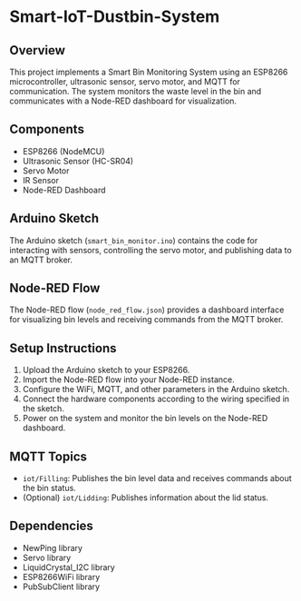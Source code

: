# Smart-IoT-Dustbin-System

## Overview
This project implements a Smart Bin Monitoring System using an ESP8266 microcontroller, ultrasonic sensor, servo motor, and MQTT for communication. The system monitors the waste level in the bin and communicates with a Node-RED dashboard for visualization.

## Components
- ESP8266 (NodeMCU)
- Ultrasonic Sensor (HC-SR04)
- Servo Motor
- IR Sensor
- Node-RED Dashboard

## Arduino Sketch
The Arduino sketch (`smart_bin_monitor.ino`) contains the code for interacting with sensors, controlling the servo motor, and publishing data to an MQTT broker.

## Node-RED Flow
The Node-RED flow (`node_red_flow.json`) provides a dashboard interface for visualizing bin levels and receiving commands from the MQTT broker.

## Setup Instructions
1. Upload the Arduino sketch to your ESP8266.
2. Import the Node-RED flow into your Node-RED instance.
3. Configure the WiFi, MQTT, and other parameters in the Arduino sketch.
4. Connect the hardware components according to the wiring specified in the sketch.
5. Power on the system and monitor the bin levels on the Node-RED dashboard.

## MQTT Topics
- `iot/Filling`: Publishes the bin level data and receives commands about the bin status.
- (Optional) `iot/Lidding`: Publishes information about the lid status.

## Dependencies
- NewPing library
- Servo library
- LiquidCrystal_I2C library
- ESP8266WiFi library
- PubSubClient library


